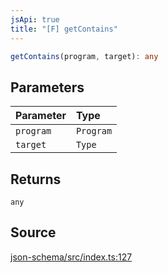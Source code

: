 ```yaml
---
jsApi: true
title: "[F] getContains"
---
```


```ts
getContains(program, target): any
```

## Parameters

| Parameter | Type      |
| :-------- | :-------- |
| `program` | `Program` |
| `target`  | `Type`    |

## Returns

`any`

## Source

[json-schema/src/index.ts:127](https://github.com/markcowl/cadl/blob/3db15286/packages/json-schema/src/index.ts#L127)
